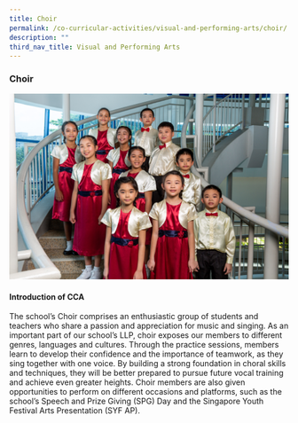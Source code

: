 ```yaml
---
title: Choir
permalink: /co-curricular-activities/visual-and-performing-arts/choir/
description: ""
third_nav_title: Visual and Performing Arts
---
```

### **Choir**
<img src="/images/vpa6.jpg" >

#### **Introduction of CCA**
The school’s Choir comprises an enthusiastic group of students and teachers who share a passion and appreciation for music and singing. As an important part of our school’s LLP, choir exposes our members to different genres, languages and cultures.  Through the practice sessions, members learn to develop their confidence and the importance of teamwork, as they sing together with one voice. By building a strong foundation in choral skills and techniques, they will be better prepared to pursue future vocal training and achieve even greater heights. Choir members are also given opportunities to perform on different occasions and platforms, such as the school’s Speech and Prize Giving (SPG) Day and the Singapore Youth Festival Arts Presentation (SYF AP).